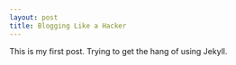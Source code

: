 ```yaml
---
layout: post
title: Blogging Like a Hacker
---
```


This is my first post. Trying to get the hang of using Jekyll.
